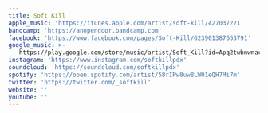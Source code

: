 ```yaml
---
title: Soft Kill
apple_music: 'https://itunes.apple.com/artist/soft-kill/427037221'
bandcamp: 'https://anopendoor.bandcamp.com'
facebook: 'https://www.facebook.com/pages/Soft-Kill/623901387653791'
google_music: >-
   https://play.google.com/store/music/artist/Soft_Kill?id=Apq2twbnwnacgptl3gmrpfszjum
instagram: 'https://www.instagram.com/softkillpdx'
soundcloud: 'https://soundcloud.com/softkillpdx'
spotify: 'https://open.spotify.com/artist/58rIPw8uw8LW01eQH7Mi7m'
twitter: 'https://twitter.com/_softkill'
website: ''
youtube: ''
---
```

